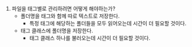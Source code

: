 1. 파일을 태그별로 관리하려면 어떻게 해야하는가?
   - 폴더명을 태그와 함께 따로 텍스트로 저장한다.
     - 특정 태그에 해당하는 폴더들을 모두 읽어오는데 시간이 더 필요할 것이다. 
   - 태그 클래스에 폴더명을 저장한다. 
     - 태그 클래스 하나를 불러오는데 시간이 더 필요할 것이다. 
